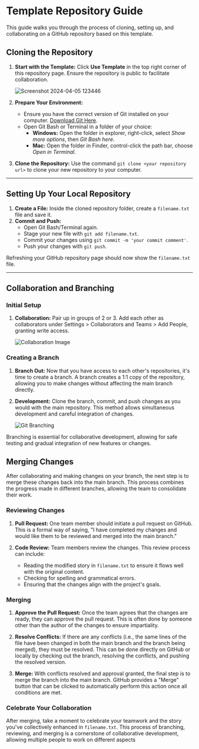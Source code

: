 # Template Repository Guide

This guide walks you through the process of cloning, setting up, and collaborating on a GitHub repository based on this template.

## Cloning the Repository

1. **Start with the Template:** Click **Use Template** in the top right corner of this repository page. Ensure the repository is public to facilitate collaboration.

   ![Screenshot 2024-04-05 123446](https://github.com/InteracionLabWorkshopTeam/repository-template/assets/74628574/42081397-92eb-43df-a131-9b95dc80bdd3)

2. **Prepare Your Environment:**
   - Ensure you have the correct version of Git installed on your computer. [Download Git Here](https://git-scm.com/downloads).
   - Open Git Bash or Terminal in a folder of your choice:
     - **Windows:** Open the folder in explorer, right-click, select *Show more options*, then *Git Bash here*.
     - **Mac:** Open the folder in Finder, control-click the path bar, choose *Open in Terminal*.

3. **Clone the Repository:** Use the command `git clone <your repository url>` to clone your new repository to your computer.

---

## Setting Up Your Local Repository

1. **Create a File:** Inside the cloned repository folder, create a `filename.txt` file and save it.
2. **Commit and Push:**
   - Open Git Bash/Terminal again.
   - Stage your new file with `git add filename.txt`.
   - Commit your changes using `git commit -m 'your commit comment'`.
   - Push your changes with `git push`.

Refreshing your GitHub repository page should now show the `filename.txt` file.

---

## Collaboration and Branching

### Initial Setup

1. **Collaboration:** Pair up in groups of 2 or 3. Add each other as collaborators under Settings > Collaborators and Teams > Add People, granting write access.

   ![Collaboration Image](https://github.com/InteracionLabWorkshopTeam/repository-template/assets/74628574/d965c17c-5388-4283-8da7-3ed8e2a6924e)

### Creating a Branch

1. **Branch Out:** Now that you have access to each other's repositories, it's time to create a branch. A branch creates a 1:1 copy of the repository, allowing you to make changes without affecting the main branch directly.

2. **Development:** Clone the branch, commit, and push changes as you would with the main repository. This method allows simultaneous development and careful integration of changes.

   ![Git Branching](https://github.com/InteracionLabWorkshopTeam/repository-template/assets/74628574/33e9961d-893e-45ac-8e8f-e050dda9a492)

Branching is essential for collaborative development, allowing for safe testing and gradual integration of new features or changes.

## Merging Changes

After collaborating and making changes on your branch, the next step is to merge these changes back into the main branch. This process combines the progress made in different branches, allowing the team to consolidate their work.

### Reviewing Changes

1. **Pull Request:** One team member should initiate a pull request on GitHub. This is a formal way of saying, "I have completed my changes and would like them to be reviewed and merged into the main branch."

2. **Code Review:** Team members review the changes. This review process can include:
   - Reading the modified story in `filename.txt` to ensure it flows well with the original content.
   - Checking for spelling and grammatical errors.
   - Ensuring that the changes align with the project's goals.

### Merging

1. **Approve the Pull Request:** Once the team agrees that the changes are ready, they can approve the pull request. This is often done by someone other than the author of the changes to ensure impartiality.

2. **Resolve Conflicts:** If there are any conflicts (i.e., the same lines of the file have been changed in both the main branch and the branch being merged), they must be resolved. This can be done directly on GitHub or locally by checking out the branch, resolving the conflicts, and pushing the resolved version.

3. **Merge:** With conflicts resolved and approval granted, the final step is to merge the branch into the main branch. GitHub provides a "Merge" button that can be clicked to automatically perform this action once all conditions are met.

### Celebrate Your Collaboration

After merging, take a moment to celebrate your teamwork and the story you've collectively enhanced in `filename.txt`. This process of branching, reviewing, and merging is a cornerstone of collaborative development, allowing multiple people to work on different aspects
